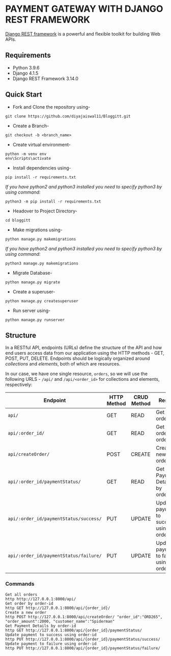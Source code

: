 # PAYMENT GATEWAY WITH DJANGO REST FRAMEWORK
[Django REST framework](http://www.django-rest-framework.org/) is a powerful and flexible toolkit for building Web APIs.

## Requirements
- Python 3.9.6
- Django 4.1.5
- Django REST Framework 3.14.0

## Quick Start

- Fork and Clone the repository using-
```
git clone https://github.com/diyajaiswal11/Bloggitt.git
```
- Create a Branch- 
```
git checkout -b <branch_name>
```
- Create virtual environment-
```
python -m venv env
env\Scripts\activate
```
- Install dependencies using-
```
pip install -r requirements.txt
```
*If you have python2 and python3 installed you need to specify python3 by using command:*
```
python3 -m pip install -r requirements.txt
```

- Headover to Project Directory- 
```
cd bloggitt
```
- Make migrations using-
```
python manage.py makemigrations
```
*If you have python2 and python3 installed you need to specify python3 by using command:*
```
python3 manage.py makemigrations
```

- Migrate Database-
```
python manage.py migrate
```
- Create a superuser-
```
python manage.py createsuperuser
```
- Run server using-
```
python manage.py runserver
```

## Structure
In a RESTful API, endpoints (URLs) define the structure of the API and how end users access data from our application using the HTTP methods - GET, POST, PUT, DELETE. Endpoints should be logically organized around _collections_ and _elements_, both of which are resources.

In our case, we have one single resource, `orders`, so we will use the following URLS - `/api/` and `/api/<order_id>` for collections and elements, respectively:

Endpoint |HTTP Method | CRUD Method | Result
-- | -- |-- |--
`api/` | GET | READ | Get all orders
`api/:order_id/` | GET | READ | Get order by order-id
`api/createOrder/`| POST | CREATE | Create a new order
`api/:order_id/paymentStatus/` | GET | READ | Get Payment Details by order-id
`api/:order_id/paymentStatus/success/` | PUT | UPDATE | Update payment to success using order-id
`api/:order_id/paymentStatus/failure/` | PUT | UPDATE | Update payment to failure using order-id

### Commands
```
Get all orders
http http://127.0.0.1:8000/api/
Get order by order-id
http GET http://127.0.0.1:8000/api/{order_id}/
Create a new order
http POST http://127.0.0.1:8000/api/createOrder/ "order_id":"ORD265", "order_amount":2000, "customer_name":"Spiderman"
Get Payment Details by order-id
http GET http://127.0.0.1:8000/api/{order_id}/paymentStatus/ 
Update payment to success using order-id
http PUT http://127.0.0.1:8000/api/{order_id}/paymentStatus/success/
Update payment to failure using order-id
http PUT http://127.0.0.1:8000/api/{order_id}/paymentStatus/failure/ 
```
